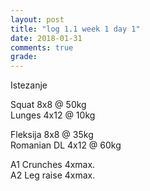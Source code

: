 ```yaml
---
layout: post
title: "log 1.1 week 1 day 1"
date: 2018-01-31
comments: true
grade:
---
```


Istezanje

Squat 8x8 @ 50kg  
Lunges 4x12 @ 10kg  

Fleksija 8x8 @ 35kg  
Romanian DL 4x12 @ 60kg  

A1 Crunches 4xmax.  
A2 Leg raise 4xmax.   
